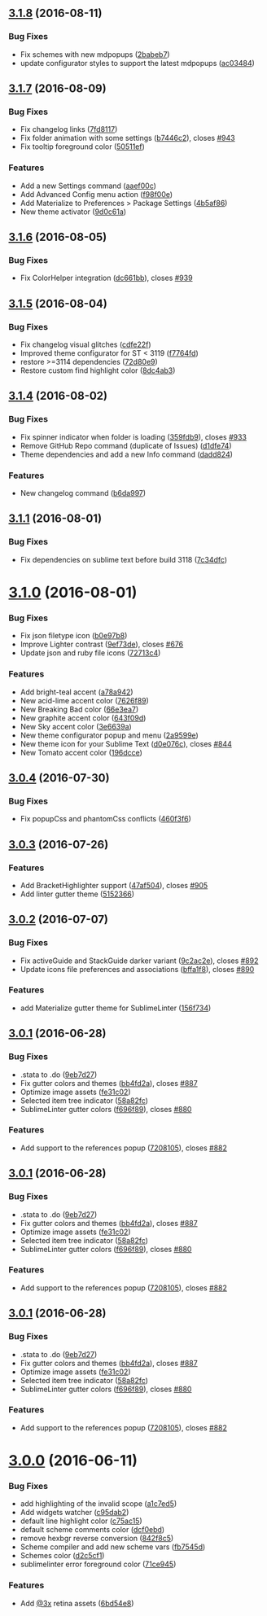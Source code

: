<a name="3.1.8"></a>
## [3.1.8](https://github.com/equinusocio/material-theme/compare/v3.1.7...v3.1.8) (2016-08-11)


### Bug Fixes

* Fix schemes with new mdpopups ([2babeb7](https://github.com/equinusocio/material-theme/commit/2babeb7))
* update configurator styles to support the latest mdpopups ([ac03484](https://github.com/equinusocio/material-theme/commit/ac03484))



<a name="3.1.7"></a>
## [3.1.7](https://github.com/equinusocio/material-theme/compare/v3.1.6...v3.1.7) (2016-08-09)


### Bug Fixes

* Fix changelog links ([7fd8117](https://github.com/equinusocio/material-theme/commit/7fd8117))
* Fix folder animation with some settings ([b7446c2](https://github.com/equinusocio/material-theme/commit/b7446c2)), closes [#943](https://github.com/equinusocio/material-theme/issues/943)
* Fix tooltip foreground color ([50511ef](https://github.com/equinusocio/material-theme/commit/50511ef))


### Features

* Add a new Settings command ([aaef00c](https://github.com/equinusocio/material-theme/commit/aaef00c))
* Add Advanced Config menu action ([f98f00e](https://github.com/equinusocio/material-theme/commit/f98f00e))
* Add Materialize to Preferences > Package Settings ([4b5af86](https://github.com/equinusocio/material-theme/commit/4b5af86))
* New theme activator ([9d0c61a](https://github.com/equinusocio/material-theme/commit/9d0c61a))



<a name="3.1.6"></a>
## [3.1.6](https://github.com/equinusocio/material-theme/compare/v3.1.5...v3.1.6) (2016-08-05)


### Bug Fixes

* Fix ColorHelper integration ([dc661bb](https://github.com/equinusocio/material-theme/commit/dc661bb)), closes [#939](https://github.com/equinusocio/material-theme/issues/939)



<a name="3.1.5"></a>
## [3.1.5](https://github.com/equinusocio/material-theme/compare/v3.1.4...v3.1.5) (2016-08-04)


### Bug Fixes

* Fix changelog visual glitches ([cdfe22f](https://github.com/equinusocio/material-theme/commit/cdfe22f))
* Improved theme configurator for ST < 3119 ([f7764fd](https://github.com/equinusocio/material-theme/commit/f7764fd))
* restore >=3114 dependencies ([72d80e9](https://github.com/equinusocio/material-theme/commit/72d80e9))
* Restore custom find highlight color ([8dc4ab3](https://github.com/equinusocio/material-theme/commit/8dc4ab3))



<a name="3.1.4"></a>
## [3.1.4](https://github.com/equinusocio/material-theme/compare/v3.1.3...v3.1.4) (2016-08-02)


### Bug Fixes

* Fix spinner indicator when folder is loading ([359fdb9](https://github.com/equinusocio/material-theme/commit/359fdb9)), closes [#933](https://github.com/equinusocio/material-theme/issues/933)
* Remove GitHub Repo command (duplicate of Issues) ([d1dfe74](https://github.com/equinusocio/material-theme/commit/d1dfe74))
* Theme dependencies and add a new Info command ([dadd824](https://github.com/equinusocio/material-theme/commit/dadd824))


### Features

* New changelog command ([b6da997](https://github.com/equinusocio/material-theme/commit/b6da997))



<a name="3.1.1"></a>
## [3.1.1](https://github.com/equinusocio/material-theme/compare/v3.1.0...v3.1.1) (2016-08-01)


### Bug Fixes

* Fix dependencies on sublime text before build 3118 ([7c34dfc](https://github.com/equinusocio/material-theme/commit/7c34dfc))



<a name="3.1.0"></a>
# [3.1.0](https://github.com/equinusocio/material-theme/compare/v3.0.4...v3.1.0) (2016-08-01)


### Bug Fixes

* Fix json filetype icon ([b0e97b8](https://github.com/equinusocio/material-theme/commit/b0e97b8))
* Improve Lighter contrast ([9ef73de](https://github.com/equinusocio/material-theme/commit/9ef73de)), closes [#676](https://github.com/equinusocio/material-theme/issues/676)
* Update json and ruby file icons ([72713c4](https://github.com/equinusocio/material-theme/commit/72713c4))


### Features

* Add bright-teal accent ([a78a942](https://github.com/equinusocio/material-theme/commit/a78a942))
* New acid-lime accent color ([7626f89](https://github.com/equinusocio/material-theme/commit/7626f89))
* New Breaking Bad color ([66e3ea7](https://github.com/equinusocio/material-theme/commit/66e3ea7))
* New graphite accent color ([643f09d](https://github.com/equinusocio/material-theme/commit/643f09d))
* New Sky accent color ([3e6639a](https://github.com/equinusocio/material-theme/commit/3e6639a))
* New theme configurator popup and menu ([2a9599e](https://github.com/equinusocio/material-theme/commit/2a9599e))
* New theme icon for your Sublime Text ([d0e076c](https://github.com/equinusocio/material-theme/commit/d0e076c)), closes [#844](https://github.com/equinusocio/material-theme/issues/844)
* New Tomato accent color ([196dcce](https://github.com/equinusocio/material-theme/commit/196dcce))



<a name="3.0.4"></a>
## [3.0.4](https://github.com/equinusocio/material-theme/compare/v3.0.3...v3.0.4) (2016-07-30)


### Bug Fixes

* Fix popupCss and phantomCss conflicts ([460f3f6](https://github.com/equinusocio/material-theme/commit/460f3f6))



<a name="3.0.3"></a>
## [3.0.3](https://github.com/equinusocio/material-theme/compare/v3.0.2...v3.0.3) (2016-07-26)


### Features

* Add BracketHighlighter support ([47af504](https://github.com/equinusocio/material-theme/commit/47af504)), closes [#905](https://github.com/equinusocio/material-theme/issues/905)
* Add linter gutter theme ([5152366](https://github.com/equinusocio/material-theme/commit/5152366))



<a name="3.0.2"></a>
## [3.0.2](https://github.com/equinusocio/material-theme/compare/v3.0.1...v3.0.2) (2016-07-07)


### Bug Fixes

* Fix activeGuide and StackGuide darker variant ([9c2ac2e](https://github.com/equinusocio/material-theme/commit/9c2ac2e)), closes [#892](https://github.com/equinusocio/material-theme/issues/892)
* Update icons file preferences and associations ([bffa1f8](https://github.com/equinusocio/material-theme/commit/bffa1f8)), closes [#890](https://github.com/equinusocio/material-theme/issues/890)


### Features

* add Materialize gutter theme for SublimeLinter ([156f734](https://github.com/equinusocio/material-theme/commit/156f734))


<a name="3.0.1"></a>
## [3.0.1](https://github.com/equinusocio/material-theme/compare/v3.0.0...v3.0.1) (2016-06-28)


### Bug Fixes

* .stata to .do ([9eb7d27](https://github.com/equinusocio/material-theme/commit/9eb7d27))
* Fix gutter colors and themes ([bb4fd2a](https://github.com/equinusocio/material-theme/commit/bb4fd2a)), closes [#887](https://github.com/equinusocio/material-theme/issues/887)
* Optimize image assets ([fe31c02](https://github.com/equinusocio/material-theme/commit/fe31c02))
* Selected item tree indicator ([58a82fc](https://github.com/equinusocio/material-theme/commit/58a82fc))
* SublimeLinter gutter colors ([f696f89](https://github.com/equinusocio/material-theme/commit/f696f89)), closes [#880](https://github.com/equinusocio/material-theme/issues/880)


### Features

* Add support to the references popup ([7208105](https://github.com/equinusocio/material-theme/commit/7208105)), closes [#882](https://github.com/equinusocio/material-theme/issues/882)



<a name="3.0.1"></a>
## [3.0.1](https://github.com/equinusocio/material-theme/compare/v3.0.0...v3.0.1) (2016-06-28)


### Bug Fixes

* .stata to .do ([9eb7d27](https://github.com/equinusocio/material-theme/commit/9eb7d27))
* Fix gutter colors and themes ([bb4fd2a](https://github.com/equinusocio/material-theme/commit/bb4fd2a)), closes [#887](https://github.com/equinusocio/material-theme/issues/887)
* Optimize image assets ([fe31c02](https://github.com/equinusocio/material-theme/commit/fe31c02))
* Selected item tree indicator ([58a82fc](https://github.com/equinusocio/material-theme/commit/58a82fc))
* SublimeLinter gutter colors ([f696f89](https://github.com/equinusocio/material-theme/commit/f696f89)), closes [#880](https://github.com/equinusocio/material-theme/issues/880)


### Features

* Add support to the references popup ([7208105](https://github.com/equinusocio/material-theme/commit/7208105)), closes [#882](https://github.com/equinusocio/material-theme/issues/882)



<a name="3.0.1"></a>
## [3.0.1](https://github.com/equinusocio/material-theme/compare/v3.0.0...v3.0.1) (2016-06-28)


### Bug Fixes

* .stata to .do ([9eb7d27](https://github.com/equinusocio/material-theme/commit/9eb7d27))
* Fix gutter colors and themes ([bb4fd2a](https://github.com/equinusocio/material-theme/commit/bb4fd2a)), closes [#887](https://github.com/equinusocio/material-theme/issues/887)
* Optimize image assets ([fe31c02](https://github.com/equinusocio/material-theme/commit/fe31c02))
* Selected item tree indicator ([58a82fc](https://github.com/equinusocio/material-theme/commit/58a82fc))
* SublimeLinter gutter colors ([f696f89](https://github.com/equinusocio/material-theme/commit/f696f89)), closes [#880](https://github.com/equinusocio/material-theme/issues/880)


### Features

* Add support to the references popup ([7208105](https://github.com/equinusocio/material-theme/commit/7208105)), closes [#882](https://github.com/equinusocio/material-theme/issues/882)



<a name="3.0.0"></a>
# [3.0.0](https://github.com/equinusocio/material-theme/compare/v2.1.6...v3.0.0) (2016-06-11)


### Bug Fixes

* add highlighting of the invalid scope ([a1c7ed5](https://github.com/equinusocio/material-theme/commit/a1c7ed5))
* Add widgets watcher ([c95dab2](https://github.com/equinusocio/material-theme/commit/c95dab2))
* default line highlight color ([c75ac15](https://github.com/equinusocio/material-theme/commit/c75ac15))
* default scheme comments color ([dcf0ebd](https://github.com/equinusocio/material-theme/commit/dcf0ebd))
* remove hexbgr reverse conversion ([842f8c5](https://github.com/equinusocio/material-theme/commit/842f8c5))
* Scheme compiler and add new scheme vars ([fb7545d](https://github.com/equinusocio/material-theme/commit/fb7545d))
* Schemes color ([d2c5cf1](https://github.com/equinusocio/material-theme/commit/d2c5cf1))
* sublimelinter error foreground color ([71ce945](https://github.com/equinusocio/material-theme/commit/71ce945))


### Features

* Add [@3x](https://github.com/3x) retina assets ([6bd54e8](https://github.com/equinusocio/material-theme/commit/6bd54e8))



